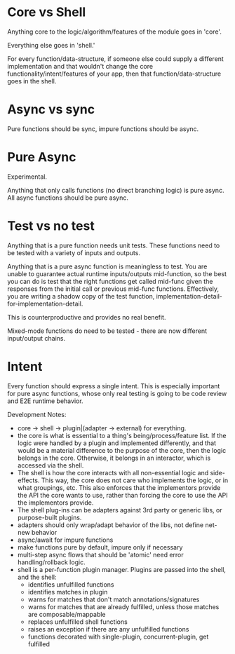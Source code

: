 # Core vs Shell

Anything core to the logic/algorithm/features of the module goes in 'core'.

Everything else goes in 'shell.'

For every function/data-structure, if someone else could supply a different
implementation and that wouldn't change the core functionality/intent/features of your
app, then that function/data-structure goes in the shell.

# Async vs sync

Pure functions should be sync, impure functions should be async.

# Pure Async

Experimental.

Anything that only calls functions (no direct branching logic) is pure async.
All async functions should be pure async.

# Test vs no test

Anything that is a pure function needs unit tests.
These functions need to be tested with a variety of inputs and outputs.

Anything that is a pure async function is meaningless to test.  You are
unable to guarantee actual runtime inputs/outputs mid-function, so the
best you can do is test that the right functions get called mid-func given
the responses from the initial call or previous mid-func functions.  Effectively,
you are writing a shadow copy of the test function, implementation-detail-for-implementation-detail.

This is counterproductive and provides no real benefit.

Mixed-mode functions do need to be tested - there are now different input/output chains.

# Intent

Every function should express a single intent.  This is especially important for pure async functions,
whose only real testing is going to be code review and E2E runtime behavior.


Development Notes:
* core -> shell -> plugin|(adapter -> external) for everything.
* the core is what is essential to a thing's being/process/feature list.
  If the logic were handled by a plugin and implemented differently, and that would
  be a material difference to the purpose of the core, then the logic belongs in the
  core.  Otherwise, it belongs in an interactor, which is accessed via the shell.
* The shell is how the core interacts with all non-essential logic and side-effects.
  This way, the core does not care who implements the logic, or in what groupings, etc.
  This also enforces that the implementors provide the API the core wants to use, rather
  than forcing the core to use the API the implementors provide.
* The shell plug-ins can be adapters against 3rd party or generic libs, or purpose-built plugins.
* adapters should only wrap/adapt behavior of the libs, not define net-new behavior
* async/await for impure functions
* make functions pure by default, impure only if necessary
* multi-step async flows that should be 'atomic' need error handling/rollback logic.
* shell is a per-function plugin manager.  Plugins are passed into the shell, and the shell:
    * identifies unfulfilled functions
    * identifies matches in plugin
    * warns for matches that don't match annotations/signatures
    * warns for matches that are already fulfilled, unless those matches are composable/mappable
    * replaces unfulfilled shell functions
    * raises an exception if there are any unfulfilled functions
    * functions decorated with single-plugin, concurrent-plugin, get fulfilled

